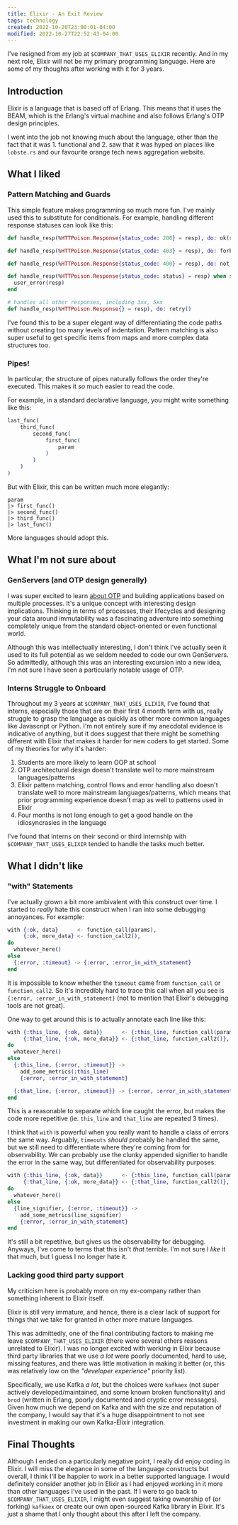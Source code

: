 ```yaml
---
title: Elixir - An Exit Review
tags: technology
created: 2022-10-20T23:00:01-04:00
modified: 2022-10-27T22:52:43-04:00
---
```



I've resigned from my job at `$COMPANY_THAT_USES_ELIXIR` recently.
And in my next role, Elixir will not be my primary programming language.
Here are some of my thoughts after working with it for 3 years.

## Introduction

Elixir is a language that is based off of Erlang.
This means that it uses the BEAM,
which is the Erlang's virtual machine
and also follows Erlang's OTP design principles.

I went into the job not knowing much about the language,
other than the fact that it was 1. functional
and 2. saw that it was hyped on places like `lobste.rs`
and our favourite orange tech news aggregation website.

## What I liked

### Pattern Matching and Guards

This simple feature makes programming so much more fun.
I've mainly used this to substitute for conditionals.
For example, handling different response statuses can look like this:

```elixir
def handle_resp(%HTTPoison.Response{status_code: 200} = resp), do: ok(resp)

def handle_resp(%HTTPoison.Response{status_code: 403} = resp), do: forbidden(resp)

def handle_resp(%HTTPoison.Response{status_code: 400} = resp), do: not_found(resp)

def handle_resp(%HTTPoison.Response{status_code: status} = resp) when status >= 400 and status < 500 do
  user_error(resp)
end

# handles all other responses, including 3xx, 5xx
def handle_resp(%HTTPoison.Response{} = resp), do: retry()
```

I've found this to be a super elegant way of differentiating the code paths
without creating too many levels of indentation.
Pattern matching is also super useful to get specific items from maps and more complex data structures too.

### Pipes!

In particular, the structure of pipes naturally follows the order they're executed.
This makes it _so_ much easier to read the code.

For example, in a standard declarative language, you might write something like this:

```elixir
last_func(
    third_func(
        second_func(
            first_func(
                param
            )
        )
    )
)
```

But with Elixir, this can be written much more elegantly:

```
param
|> first_func()
|> second_func()
|> third_func()
|> last_func()
```

More languages should adopt this.

## What I'm not sure about

### GenServers (and OTP design generally)

I was super excited to learn [about OTP](https://www.erlang.org/doc/design_principles/des_princ.html)
and building applications based on multiple processes.
It's a unique concept with interesting design implications.
Thinking in terms of processes, their lifecycles
and designing your data around immutability
was a fascinating adventure into something completely unique
from the standard object-oriented or even functional world.

Although this was intellectually interesting,
I don't think I've actually seen it used to its full potential
as we seldom needed to code our own GenServers.
So admittedly, although this was an interesting excursion into a new idea,
I'm not sure I have seen a particularly notable usage of OTP.

### Interns Struggle to Onboard

Throughout my 3 years at `$COMPANY_THAT_USES_ELIXIR`, I've found that interns,
especially those that are on their first 4 month term with us,
really struggle to grasp the language as quickly as other more common languages
like Javascript or Python.
I'm not entirely sure if my anecdotal evidence is indicative of anything,
but it does suggest that there might be something different with Elixir
that makes it harder for new coders to get started.
Some of my theories for why it's harder:

1. Students are more likely to learn OOP at school
1. OTP architectural design doesn't translate well to more mainstream languages/patterns
1. Elixir pattern matching, control flows and error handling 
   also doesn't translate well to more mainstream languages/patterns,
   which means that prior programming experience doesn't map as well to patterns used in Elixir
1. Four months is not long enough to get a good handle
   on the idiosyncrasies in the language

I've found that interns on their second or third internship with `$COMPANY_THAT_USES_ELIXIR`
tended to handle the tasks much better.

## What I didn't like

### "with" Statements

I've actually grown a bit more ambivalent with this construct over time.
I started to _really_ hate this construct when I ran into some debugging annoyances.
For example:

```elixir
with {:ok, data}      <- function_call(params),
     {:ok, more_data} <- function_call2(),
do
  whatever_here()
else
  {:error, :timeout} -> {:error, :error_in_with_statement}
end
```

It is impossible to know whether the `timeout` came from `function_call` or `function_call2`.
So it's incredibly hard to trace this call when all you see is `{:error, :error_in_with_statement}`
(not to mention that Elixir's debugging tools are not great).

One way to get around this is to actually annotate each line like this:

```elixir
with {:this_line, {:ok, data}}      <- {:this_line, function_call(params)},
     {:that_line, {:ok, more_data}} <- {:that_line, function_call2()},
do
  whatever_here()
else
  {:this_line, {:error, :timeout}} -> 
    add_some_metrics(:this_line)
    {:error, :error_in_with_statement}

  {:that_line, {:error, :timeout}} -> {:error, :error_in_with_statement}
end
```

This is a reasonable to separate which line caught the error,
but makes the code more repetitive (ie. `this_line` and `that_line` are repeated 3 times).

I think that `with` is powerful when you really want to handle a class of errors the same way.
Arguably, `timeouts` _should_ probably be handled the same,
but we still need to differentiate where they're coming from for observability.
We can probably use the clunky appended signifier to handle the error in the same way,
but differentiated for observability purposes:

```elixir
with {:this_line, {:ok, data}}      <- {:this_line, function_call(params)},
     {:that_line, {:ok, more_data}} <- {:that_line, function_call2()},
do
  whatever_here()
else
  {line_signifier, {:error, :timeout}} ->
    add_some_metrics(line_signifier)
    {:error, :error_in_with_statement}
end
```

It's still a bit repetitive, but gives us the observability for debugging.
Anyways, I've come to terms that this isn't _that_ terrible.
I'm not sure I _like_ it that much,
but I guess I no longer hate it.

### Lacking good third party support

My criticism here is probably more on my ex-company rather than something inherent to Elixir itself.

Elixir is still very immature,
and hence, there is a clear lack of support for things that
we take for granted in other more mature languages.

This was admittedly, one of the final contributing factors to making me leave `$COMPANY_THAT_USES_ELIXIR`
(there were several others reasons unrelated to Elixir).
I was no longer excited with working in Elixir
because third party libraries that we use _a lot_
were poorly documented,
hard to use,
missing features,
and there was little motivation in making it better
(or, this was relatively low on the _"developer experience"_ priority list).

Specifically, we use Kafka _a lot_,
but the choices were `kafkaex` (not super actively developed/maintained, and some known broken functionality)
and `brod` (written in Erlang, poorly documented and cryptic error messages).
Given how much we depend on Kafka
and with the size and reputation of the company,
I would say that it's a huge disappointment to not see investment in making our own Kafka-Elixir integration.

## Final Thoughts

Although I ended on a particularly negative point,
I really did enjoy coding in Elixir.
I will miss the elegance in some of the language constructs
but overall, I think I'll be happier to work in a better supported language.
I would definitely consider another job in Elixir
as I had enjoyed working in it more than other languages I've used in the past.
If I were to go back to `$COMPANY_THAT_USES_ELIXIR`,
I might even suggest taking ownership of (or forking) `kafkaex`
or create our own open-sourced Kafka library in Elixir.
It's just a shame that I only thought about this after I left the company.
